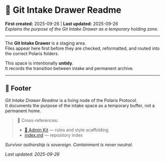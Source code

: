 # 🏮 Git Intake Drawer Readme  
**First created:** 2025-09-26 | **Last updated:** 2025-09-26  
*Explains the purpose of the Git Intake Drawer as a temporary holding zone.*  

---

The **Git Intake Drawer** is a staging area.  
Files appear here first before they are checked, reformatted, and routed into the correct Polaris folders.  

This space is intentionally **untidy**.  
It records the transition between intake and permanent archive.  

---

## 🏮 Footer  

*Git Intake Drawer Readme* is a living node of the Polaris Protocol.  
It documents the purpose of the intake space as a temporary buffer, not a permanent home.  

> 📡 Cross-references:  
> - [🏮 Admin Kit](../Polaris_Nest/🏮_Admin_Kit/) — rules and style scaffolding  
> - [index.md](../index.md) — repository index  

*Survivor authorship is sovereign. Containment is never neutral.*  

_Last updated: 2025-09-26_  
